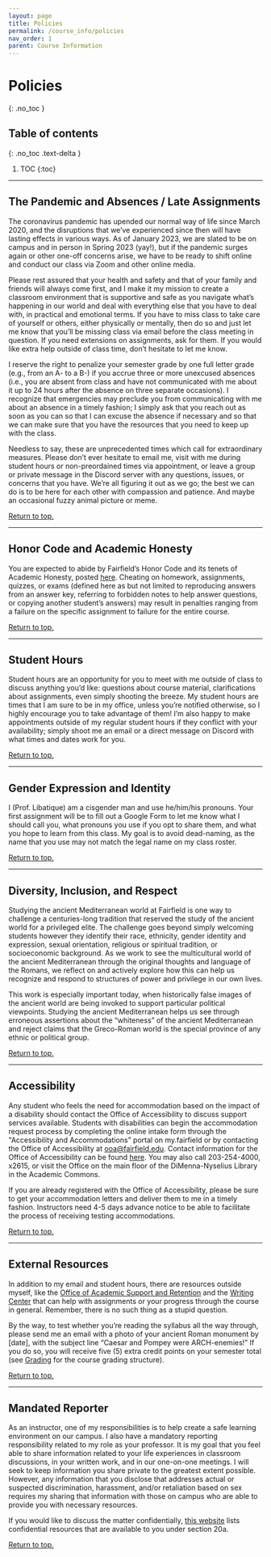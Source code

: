 ```yaml
---
layout: page
title: Policies
permalink: /course_info/policies
nav_order: 1
parent: Course Information
---
```


# Policies
{: .no_toc }

## Table of contents
{: .no_toc .text-delta }

1. TOC
{:toc}

***

## The Pandemic and Absences / Late Assignments

The coronavirus pandemic has upended our normal way of life since March 2020, and the disruptions that we’ve experienced since then will have lasting effects in various ways. As of January 2023, we are slated to be on campus and in person in Spring 2023 (yay!), but if the pandemic surges again or other one-off concerns arise, we have to be ready to shift online and conduct our class via Zoom and other online media.

Please rest assured that your health and safety and that of your family and friends will always come first, and I make it my mission to create a classroom environment that is supportive and safe as you navigate what’s happening in our world and deal with everything else that you have to deal with, in practical and emotional terms. If you have to miss class to take care of yourself or others, either physically or mentally, then do so and just let me know that you’ll be missing class via email before the class meeting in question. If you need extensions on assignments, ask for them. If you would like extra help outside of class time, don’t hesitate to let me know.

I reserve the right to penalize your semester grade by one full letter grade (e.g., from an A- to a B-) if you accrue three or more unexcused absences (i.e., you are absent from class and have not communicated with me about it up to 24 hours after the absence on three separate occasions). I recognize that emergencies may preclude you from communicating with me about an absence in a timely fashion; I simply ask that you reach out as soon as you can so that I can excuse the absence if necessary and so that we can make sure that you have the resources that you need to keep up with the class.

Needless to say, these are unprecedented times which call for extraordinary measures. Please don’t ever hesitate to email me, visit with me during student hours or non-preordained times via appointment, or leave a group or private message in the Discord server with any questions, issues, or concerns that you have. We’re all figuring it out as we go; the best we can do is to be here for each other with compassion and patience. And maybe an occasional fuzzy animal picture or meme.


[Return to top.](#top)

***

## Honor Code and Academic Honesty

You are expected to abide by Fairfield’s Honor Code and its tenets of Academic Honesty, posted [here](https://www.fairfield.edu/undergraduate/academics/resources/index.html). Cheating on homework, assignments, quizzes, or exams (defined here as but not limited to reproducing answers from an answer key, referring to forbidden notes to help answer questions, or copying another student’s answers) may result in penalties ranging from a failure on the specific assignment to failure for the entire course.

[Return to top.](#top)

***

## Student Hours

Student hours are an opportunity for you to meet with me outside of class to discuss anything you’d like: questions about course material, clarifications about assignments, even simply shooting the breeze. My student hours are times that I am sure to be in my office, unless you’re notified otherwise, so I highly encourage you to take advantage of them! I’m also happy to make appointments outside of my regular student hours if they conflict with your availability; simply shoot me an email or a direct message on Discord with what times and dates work for you.

[Return to top.](#top)

***

## Gender Expression and Identity

I (Prof. Libatique) am a cisgender man and use he/him/his pronouns. Your first assignment will be to fill out a Google Form to let me know what I should call you, what pronouns you use if you opt to share them, and what you hope to learn from this class. My goal is to avoid dead-naming, as the name that you use may not match the legal name on my class roster.

[Return to top.](#top)

***

## Diversity, Inclusion, and Respect

Studying the ancient Mediterranean world at Fairfield is one way to challenge a centuries-long tradition that reserved the study of the ancient world for a privileged elite. The challenge goes beyond simply welcoming students however they identify their race, ethnicity, gender identity and expression, sexual orientation, religious or spiritual tradition, or socioeconomic background. As we work to see the multicultural world of the ancient Mediterranean through the original thoughts and language of the Romans, we reflect on and actively explore how this can help us recognize and respond to structures of power and privilege in our own lives.

This work is especially important today, when historically false images of the ancient world are being invoked to support particular political viewpoints. Studying the ancient Mediterranean helps us see through erroneous assertions about the “whiteness” of the ancient Mediterranean and reject claims that the Greco-Roman world is the special province of any ethnic or political group.

[Return to top.](#top)

***

## Accessibility

Any student who feels the need for accommodation based on the impact of a disability should contact the Office of Accessibility to discuss support services available. Students with disabilities can begin the accommodation request process by completing the online intake form through the "Accessibility and Accommodations" portal on my.fairfield or by contacting the Office of Accessibility at [ooa@fairfield.edu](mailto:ooa@fairfield.edu). Contact information for the Office of Accessibility can be found [here](https://www.fairfield.edu/undergraduate/academics/resources/academic-commons/accessibility/). You may also call 203-254-4000, x2615, or visit the Office on the main floor of the DiMenna-Nyselius Library in the Academic Commons.

If you are already registered with the Office of Accessibility, please be sure to get your accommodation letters and deliver them to me in a timely fashion. Instructors need 4-5 days advance notice to be able to facilitate the process of receiving testing accommodations.


[Return to top.](#top)

***

## External Resources

In addition to my email and student hours, there are resources outside myself, like the [Office of Academic Support and Retention](https://www.fairfield.edu/undergraduate/academics/resources/academic-commons/index.html) and the [Writing Center](https://www.fairfield.edu/undergraduate/academics/resources/academic-commons/index.html) that can help with assignments or your progress through the course in general. Remember, there is no such thing as a stupid question.

By the way, to test whether you’re reading the syllabus all the way through, please send me an email with a photo of your ancient Roman monument by [date], with the subject line “Caesar and Pompey were ARCH-enemies!” If you do so, you will receive five (5) extra credit points on your semester total (see [Grading](grading) for the course grading structure).

[Return to top.](#top)

***

## Mandated Reporter

As an instructor, one of my responsibilities is to help create a safe learning environment on our campus. I also have a mandatory reporting responsibility related to my role as your professor. It is my goal that you feel able to share information related to your life experiences in classroom discussions, in your written work, and in our one-on-one meetings. I will seek to keep information you share private to the greatest extent possible. However, any information that you disclose that addresses actual or suspected discrimination, harassment, and/or retaliation based on sex requires my sharing that information with those on campus who are able to provide you with necessary resources.

If you would like to discuss the matter confidentially, [this website](https://www.fairfield.edu/undergraduate/student-life-and-services/office-of-the-dean-of-students/student-handbook/sexual-misconduct-policy/index.html) lists confidential resources that are available to you under section 20a.

[Return to top.](#top)
